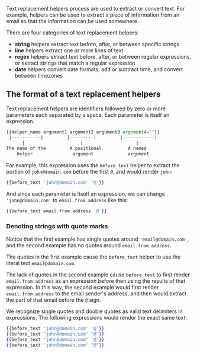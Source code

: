 
Text replacement helpers process are used to extract or convert text. For example, helpers can be used to extract a piece of information from an email so that the information can be used somewhere.

There are four categories of text replacement helpers:

* **string** helpers extract text before, after, or between specific strings
* **line** helpers extract one or more lines of text
* **regex** helpers extract text before, after, or between regular expressions, or extract strings that match a regular expression
* **date** helpers convert date formats, add or subtract time, and convert between timezones

## The format of a text replacement helpers

Text replacement helpers are identifiers followed by zero or more parameters each separated by a space. Each parameter is itself an expression.

```handlebars
{{helper_name argument1 argument2 argument3 argument4=""}}
 |-----------|         |---------|         |------------|
	  |						|		    		 |
The name of the			A positional		  A named			
	helper				 argument		      argument
```

For example, this expression uses the `before_text` helper to extract the portion of `john@domain.com` before the first `@`, and would render `john`:

```handlebars
{{before_text 'john@domain.com' '@'}}
```

And since each parameter is itself an expression, we can change `'john@domain.com'` to `email.from.address` like this:

```handlebars
{{before_text email.from.address '@'}}
```

### Denoting strings with quote marks

Notice that the first example has single quotes around `'email@domain.com'`, and the second example has no quotes around `email.from.address`.

The quotes in the first example cause the `before_text` helper to use the literal text `email@domain.com`.

The lack of quotes in the second example cause `before_text` to first render `email.from.address` as an expression before then using the results of that expression. In this way, the second example would first render `email.from.address` to the email sender's address, and then would extract the part of that email before the `@` sign.

We recognize single quotes and double quotes as valid text delimiters in expressions. The following expressions would render the exact same text:

```handlebars
{{before_text 'john@domain.com' '@'}}
{{before_text "john@domain.com" "@"}}
{{before_text "john@domain.com" '@'}}
{{before_text 'john@domain.com' "@"}}
```

